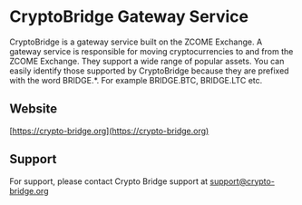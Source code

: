# CryptoBridge Gateway Service

CryptoBridge is a gateway service built on the ZCOME Exchange. A gateway service is responsible for moving cryptocurrencies to and from the ZCOME Exchange. They support a wide range of popular assets. You can easily identify those supported by CryptoBridge because they are prefixed with the word BRIDGE.*. For example BRIDGE.BTC, BRIDGE.LTC etc.

## Website
[https://crypto-bridge.org](https://crypto-bridge.org)

## Support
For support, please contact Crypto Bridge support at support@crypto-bridge.org